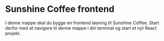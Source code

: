 # Sunshine Coffee frontend

I denne mappe skal du bygge en frontend løsning til Sunshine Coffee.
Start derfor med at navigere til denne mappe i din terminal og start et nyt React projekt.
